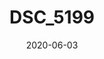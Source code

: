 ---
title: DSC_5199
date: 2020-06-03
published: true
cover_image: ./images/initial-commit.jpg
canonical_url: false
description: ""
video_url: "OJZBpoTSk_A"
---